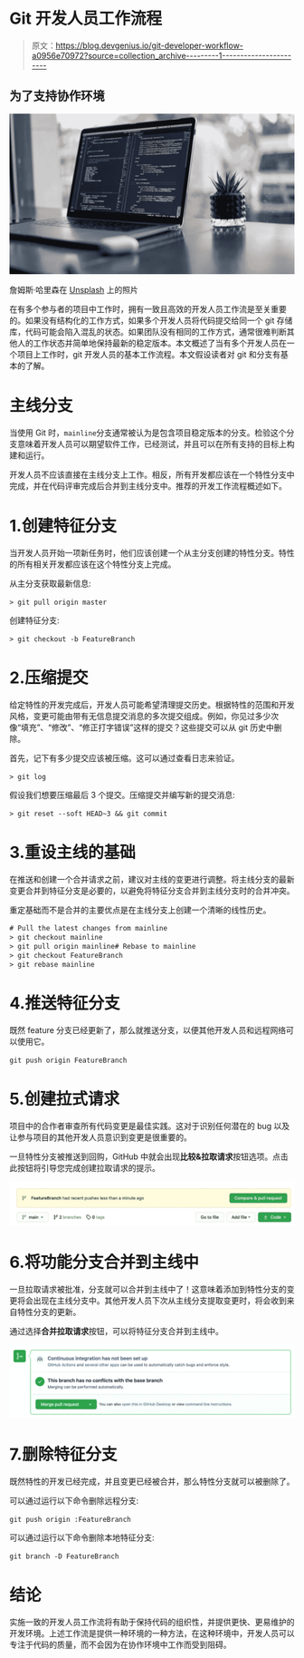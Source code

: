 # Git 开发人员工作流程

> 原文：<https://blog.devgenius.io/git-developer-workflow-a0956e70972?source=collection_archive---------1----------------------->

## 为了支持协作环境

![](img/f18e907b4a0d2abc1995bbc736cd5870.png)

詹姆斯·哈里森在 [Unsplash](https://unsplash.com/photos/vpOeXr5wmR4) 上的照片

在有多个参与者的项目中工作时，拥有一致且高效的开发人员工作流是至关重要的。如果没有结构化的工作方式，如果多个开发人员将代码提交给同一个 git 存储库，代码可能会陷入混乱的状态。如果团队没有相同的工作方式，通常很难判断其他人的工作状态并简单地保持最新的稳定版本。本文概述了当有多个开发人员在一个项目上工作时，git 开发人员的基本工作流程。本文假设读者对 git 和分支有基本的了解。

# 主线分支

当使用 Git 时，`mainline`分支通常被认为是包含项目稳定版本的分支。检验这个分支意味着开发人员可以期望软件工作，已经测试，并且可以在所有支持的目标上构建和运行。

开发人员不应该直接在主线分支上工作。相反，所有开发都应该在一个特性分支中完成，并在代码评审完成后合并到主线分支中。推荐的开发工作流程概述如下。

# 1.创建特征分支

当开发人员开始一项新任务时，他们应该创建一个从主分支创建的特性分支。特性的所有相关开发都应该在这个特性分支上完成。

从主分支获取最新信息:

`> git pull origin master`

创建特征分支:

`> git checkout -b FeatureBranch`

# 2.压缩提交

给定特性的开发完成后，开发人员可能希望清理提交历史。根据特性的范围和开发风格，变更可能由带有无信息提交消息的多次提交组成。例如，你见过多少次像“填充”、“修改”、“修正打字错误”这样的提交？这些提交可以从 git 历史中删除。

首先，记下有多少提交应该被压缩。这可以通过查看日志来验证。

`> git log`

假设我们想要压缩最后 3 个提交。压缩提交并编写新的提交消息:

`> git reset --soft HEAD~3 && git commit`

# 3.重设主线的基础

在推送和创建一个合并请求之前，建议对主线的变更进行调整。将主线分支的最新变更合并到特征分支是必要的，以避免将特征分支合并到主线分支时的合并冲突。

重定基础而不是合并的主要优点是在主线分支上创建一个清晰的线性历史。

```
# Pull the latest changes from mainline
> git checkout mainline
> git pull origin mainline# Rebase to mainline
> git checkout FeatureBranch
> git rebase mainline
```

# 4.推送特征分支

既然 feature 分支已经更新了，那么就推送分支，以便其他开发人员和远程网络可以使用它。

`git push origin FeatureBranch`

# 5.创建拉式请求

项目中的合作者审查所有代码变更是最佳实践。这对于识别任何潜在的 bug 以及让参与项目的其他开发人员意识到变更是很重要的。

一旦特性分支被推送到回购，GitHub 中就会出现**比较&拉取请求**按钮选项。点击此按钮将引导您完成创建拉取请求的提示。

![](img/525a57310a46eae0ffd094c2dcfa36e3.png)

# 6.将功能分支合并到主线中

一旦拉取请求被批准，分支就可以合并到主线中了！这意味着添加到特性分支的变更将会出现在主线分支中。其他开发人员下次从主线分支提取变更时，将会收到来自特性分支的更新。

通过选择**合并拉取请求**按钮，可以将特征分支合并到主线中。

![](img/88d6487b724f50dbaeb6c40d2e88334a.png)

# 7.删除特征分支

既然特性的开发已经完成，并且变更已经被合并，那么特性分支就可以被删除了。

可以通过运行以下命令删除远程分支:

`git push origin :FeatureBranch`

可以通过运行以下命令删除本地特征分支:

`git branch -D FeatureBranch`

# 结论

实施一致的开发人员工作流将有助于保持代码的组织性，并提供更快、更易维护的开发环境。上述工作流是提供一种环境的一种方法，在这种环境中，开发人员可以专注于代码的质量，而不会因为在协作环境中工作而受到阻碍。